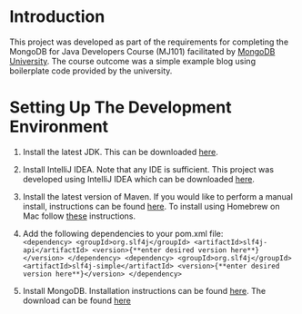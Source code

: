 # Introduction

This project was developed as part of the requirements for completing the MongoDB for Java Developers Course (MJ101) facilitated by [MongoDB University](https://university.mongodb.com/). The course outcome was a simple example blog using boilerplate code provided by the university.

# Setting Up The Development Environment

1. Install the latest JDK. This can be downloaded [here](http://www.oracle.com/technetwork/java/javase/downloads).

2. Install IntelliJ IDEA. Note that any IDE is sufficient. This project was developed using IntelliJ IDEA which can be downloaded [here](https://www.jetbrains.com/idea/download).

3. Install the latest version of Maven. If you would like to perform a manual install, instructions can be found [here](https://maven.apache.org/install.html). To install using Homebrew on Mac follow [these](http://brewformulas.org/Maven) instructions.

4.  Add the following dependencies to your pom.xml file:
`        <dependency>
            <groupId>org.slf4j</groupId>
            <artifactId>slf4j-api</artifactId>
            <version>{**enter desired version here**}</version>
        </dependency>
        <dependency>
            <groupId>org.slf4j</groupId>
            <artifactId>slf4j-simple</artifactId>
            <version>{**enter desired version here**}</version>
        </dependency>`

  5. Install MongoDB. Installation instructions can be found [here](https://docs.mongodb.com/manual/installation/). The download can be found [here](https://www.mongodb.com/download-center)
